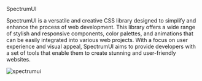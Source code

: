 SpectrumUI

SpectrumUI is a versatile and creative CSS library designed to simplify and enhance the process of web development. This library offers a wide range of stylish and responsive components, color palettes, and animations that can be easily integrated into various web projects. With a focus on user experience and visual appeal, SpectrumUI aims to provide developers with a set of tools that enable them to create stunning and user-friendly websites.

![spectrumui](https://github.com/Egehan13/SpectrumUI/assets/140156945/9507b5a0-366f-47bb-9ecb-bbe117a2b698)
